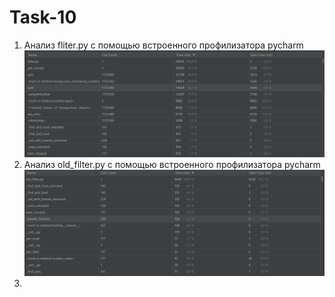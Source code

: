 # Task-10
1) Анализ fliter.py с помощью встроенного профилизатора pycharm 
![img.png](screenshot1.png)
2) Анализ old_filter.py с помощью встроенного профилизатора pycharm
![img.png](screenshot2.png)
3) 